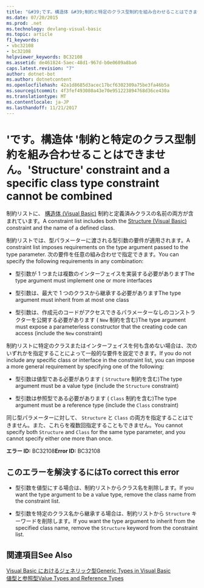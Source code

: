 ```yaml
---
title: "&#39;です。構造体 &#39;制約と特定のクラス型制約を組み合わせることはできません。"
ms.date: 07/20/2015
ms.prod: .net
ms.technology: devlang-visual-basic
ms.topic: article
f1_keywords:
- vbc32108
- bc32108
helpviewer_keywords: BC32108
ms.assetid: de461824-5aec-48d1-967d-b0e0609a8ba6
caps.latest.revision: "7"
author: dotnet-bot
ms.author: dotnetcontent
ms.openlocfilehash: 42a1d8685d3acec17bcf6302309a75be3fa46b5a
ms.sourcegitcommit: 4f3fef493080a43e70e951223894768d36ce430a
ms.translationtype: MT
ms.contentlocale: ja-JP
ms.lasthandoff: 11/21/2017
---
```

# <a name="39structure39-constraint-and-a-specific-class-type-constraint-cannot-be-combined"></a><span data-ttu-id="0fda3-102">&#39;です。構造体 &#39;制約と特定のクラス型制約を組み合わせることはできません。</span><span class="sxs-lookup"><span data-stu-id="0fda3-102">&#39;Structure&#39; constraint and a specific class type constraint cannot be combined</span></span>
<span data-ttu-id="0fda3-103">制約リストに、 [構造体 (Visual Basic)](http://msdn.microsoft.com/en-us/263ce115-ac36-4c05-8cb7-0e0eead5c6d0) 制約と定義済みクラスの名前の両方が含まれています。</span><span class="sxs-lookup"><span data-stu-id="0fda3-103">A constraint list includes both the [Structure (Visual Basic)](http://msdn.microsoft.com/en-us/263ce115-ac36-4c05-8cb7-0e0eead5c6d0) constraint and the name of a defined class.</span></span>  
  
 <span data-ttu-id="0fda3-104">制約リストでは、型パラメーターに渡される型引数の要件が適用されます。</span><span class="sxs-lookup"><span data-stu-id="0fda3-104">A constraint list imposes requirements on the type argument passed to the type parameter.</span></span> <span data-ttu-id="0fda3-105">次の要件を任意の組み合わせで指定できます。</span><span class="sxs-lookup"><span data-stu-id="0fda3-105">You can specify the following requirements in any combination:</span></span>  
  
-   <span data-ttu-id="0fda3-106">型引数が 1 つまたは複数のインターフェイスを実装する必要があります</span><span class="sxs-lookup"><span data-stu-id="0fda3-106">The type argument must implement one or more interfaces</span></span>  
  
-   <span data-ttu-id="0fda3-107">型引数は、最大で 1 つのクラスから継承する必要があります</span><span class="sxs-lookup"><span data-stu-id="0fda3-107">The type argument must inherit from at most one class</span></span>  
  
-   <span data-ttu-id="0fda3-108">型引数は、作成元のコードがアクセスできるパラメーターなしのコンストラクターを公開する必要があります ( `New` 制約を含む)</span><span class="sxs-lookup"><span data-stu-id="0fda3-108">The type argument must expose a parameterless constructor that the creating code can access (include the `New` constraint)</span></span>  
  
 <span data-ttu-id="0fda3-109">制約リストに特定のクラスまたはインターフェイスを何も含めない場合は、次のいずれかを指定することによって一般的な要件を設定できます。</span><span class="sxs-lookup"><span data-stu-id="0fda3-109">If you do not include any specific class or interface in the constraint list, you can impose a more general requirement by specifying one of the following:</span></span>  
  
-   <span data-ttu-id="0fda3-110">型引数は値型である必要があります ( `Structure` 制約を含む)</span><span class="sxs-lookup"><span data-stu-id="0fda3-110">The type argument must be a value type (include the `Structure` constraint)</span></span>  
  
-   <span data-ttu-id="0fda3-111">型引数は参照型である必要があります ( `Class` 制約を含む)</span><span class="sxs-lookup"><span data-stu-id="0fda3-111">The type argument must be a reference type (include the `Class` constraint)</span></span>  
  
 <span data-ttu-id="0fda3-112">同じ型パラメーターに対して、 `Structure` と `Class` の両方を指定することはできません。また、これらを複数回指定することもできません。</span><span class="sxs-lookup"><span data-stu-id="0fda3-112">You cannot specify both `Structure` and `Class` for the same type parameter, and you cannot specify either one more than once.</span></span>  
  
 <span data-ttu-id="0fda3-113">**エラー ID:** BC32108</span><span class="sxs-lookup"><span data-stu-id="0fda3-113">**Error ID:** BC32108</span></span>  
  
## <a name="to-correct-this-error"></a><span data-ttu-id="0fda3-114">このエラーを解決するには</span><span class="sxs-lookup"><span data-stu-id="0fda3-114">To correct this error</span></span>  
  
-   <span data-ttu-id="0fda3-115">型引数を値型にする場合は、制約リストからクラス名を削除します。</span><span class="sxs-lookup"><span data-stu-id="0fda3-115">If you want the type argument to be a value type, remove the class name from the constraint list.</span></span>  
  
-   <span data-ttu-id="0fda3-116">型引数を特定のクラス名から継承する場合は、制約リストから `Structure` キーワードを削除します。</span><span class="sxs-lookup"><span data-stu-id="0fda3-116">If you want the type argument to inherit from the specified class name, remove the `Structure` keyword from the constraint list.</span></span>  
  
## <a name="see-also"></a><span data-ttu-id="0fda3-117">関連項目</span><span class="sxs-lookup"><span data-stu-id="0fda3-117">See Also</span></span>  
 [<span data-ttu-id="0fda3-118">Visual Basic におけるジェネリック型</span><span class="sxs-lookup"><span data-stu-id="0fda3-118">Generic Types in Visual Basic</span></span>](../../visual-basic/programming-guide/language-features/data-types/generic-types.md)  
 [<span data-ttu-id="0fda3-119">値型と参照型</span><span class="sxs-lookup"><span data-stu-id="0fda3-119">Value Types and Reference Types</span></span>](../../visual-basic/programming-guide/language-features/data-types/value-types-and-reference-types.md)
